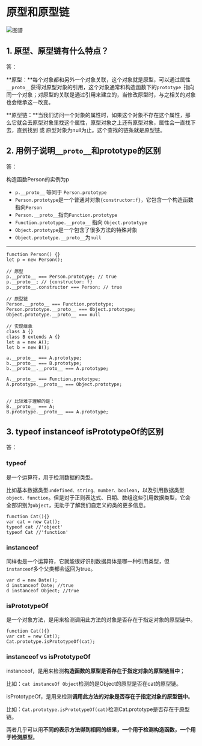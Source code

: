 # 原型和原型链

![图谱](https://blog-1258030304.cos.ap-guangzhou.myqcloud.com/blogs/javascript/prototype-graph.png)




## 1. 原型、原型链有什么特点？

答：

**原型：**每个对象都和另外一个对象关联，这个对象就是原型，可以通过属性`__proto__`获得对原型对象的引用，这个对象通常和构造函数下的`prototype `指向同一个对象；对原型的关联是通过引用来建立的，当修改原型时，与之相关的对象也会继承这一改变。

**原型链：**当我们访问一个对象的属性时，如果这个对象不存在这个属性，那么它就会去原型对象里找这个属性，原型对象之上还有原型对象，属性会一直找下去，直到找到 或 原型对象为null为止。这个查找的链条就是原型链。


## 2. 用例子说明`__proto__`和prototype的区别

答：

构造函数Person的实例为p

- `p.__proto__` 等同于 `Person.prototype`
- `Person.prototype`是一个普通对对象`{constructor:f}`，它包含一个构造函数指向`Person`
- `Person.__proto__`指向`Function.prototype`
- `Function.prototype.__proto__` 指向 `Object.prototype`
- `Object.prototype`是一个包含了很多方法的特殊对象
- `Object.prototype.__proto__`为`null`

<hr>

```
function Person() {}
let p = new Person();

// 原型
p.__proto__ === Person.prototype; // true
p.__proto__; // {constructor: f}
p.__proto__.constructor === Person; // true

// 原型链
Person.__proto__ === Function.prototype;
Person.prototype.__proto__ === Object.prototype;
Object.prototype.__proto__ === null

// 实现继承
class A {}
class B extends A {}
let a = new A();
let b = new B();

a.__proto__ === A.prototype;
b.__proto__ === B.prototype;
b.__proto__.__proto__ === A.prototype;

A.__proto__ === Function.prototype;
A.prototype.__proto__ === Object.prototype;


// 比较难于理解的是：
B.__proto__ === A;
B.prototype.__proto__ === A.prototype;
```

## 3. typeof instanceof isPrototypeOf的区别

答：

### typeof

是一个运算符，用于检测数据的类型。

比如基本数据类型`undefined、string、number、boolean`，以及引用数据类型`object、function`。但是对于正则表达式、日期、数组这些引用数据类型，它会全部识别为`object`，无助于了解我们自定义的类的更多信息。


```
function Cat(){}
var cat = new Cat();
typeof cat //'object'
typeof Cat //'function'
```

### instanceof

同样也是一个运算符，它就能很好识别数据具体是哪一种引用类型，但`instanceof`多个父类都会返回为true。


```
var d = new Date();
d instanceof Date; //true
d instanceof Object; //true
```

### isPrototypeOf

是一个对象方法，是用来检测调用此方法的对象是否存在于指定对象的原型链中。


```
function Cat(){}
var cat = new Cat();
Cat.prototype.isPrototypeOf(cat);
```

### instanceof vs isPrototypeOf


instanceof，是用来检测**构造函数的原型是否存在于指定对象的原型链当中**；

比如：`cat instanceOf Object`检测的是Object的原型是否在cat的原型链。

isPrototypeOf，是用来检测**调用此方法的对象是否存在于指定对象的原型链中**。

比如：`Cat.prototype.isPrototypeOf(cat)`检测Cat.prototype是否存在于原型链。

两者几乎可以用**不同的表示方法得到相同的结果，一个用于检测构造函数，一个用于检测原型**。

